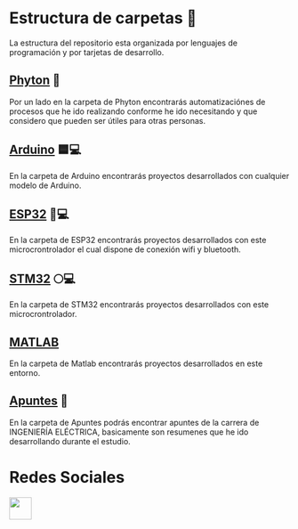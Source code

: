 # Estructura de carpetas 📁
La estructura del repositorio esta organizada por lenguajes de programación y por tarjetas de desarrollo.

## [Phyton](https://github.com/MakerGarage/Proyectos-Publicos/tree/main/Python) 🐍 


Por un lado en la carpeta de Phyton encontrarás automatizaciónes de procesos que he ido realizando conforme he ido necesitando y que considero que pueden ser útiles para otras personas.

## [Arduino](https://github.com/MakerGarage/Proyectos-Publicos/tree/main/Arduino) 🟦💻
En la carpeta de Arduino encontrarás proyectos desarrollados con cualquier modelo de Arduino.

## [ESP32](https://github.com/MakerGarage/Proyectos-Publicos/tree/main/ESP32) 📶💻
En la carpeta de ESP32 encontrarás proyectos desarrollados con este microcrontrolador el cual dispone de conexión wifi y bluetooth.

## [STM32](https://github.com/MakerGarage/Proyectos-Publicos/tree/main/STM32) 🌕💻
En la carpeta de STM32 encontrarás proyectos desarrollados con este microcrontrolador.

## [MATLAB](https://github.com/MakerGarage/Proyectos-Publicos/tree/main/Matlab)
En la carpeta de Matlab encontrarás proyectos desarrollados en este entorno.

## [Apuntes](https://github.com/MakerGarage/Proyectos-Publicos/tree/main/Apuntes) 📝
En la carpeta de Apuntes podrás encontrar apuntes de la carrera de INGENIERÍA ELÉCTRICA, basicamente son resumenes que he ido desarrollando durante el estudio.


# Redes Sociales
<a href="https://www.instagram.com/makergaragediy/">
  <img width="40" border="0" align="center"  src="https://upload.wikimedia.org/wikipedia/commons/thumb/5/58/Instagram-Icon.png/1025px-Instagram-Icon.png"/>
</a>



